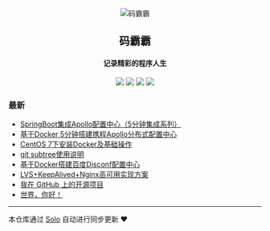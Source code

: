 <p align="center"><img alt="码霸霸" src="https://s2.ax1x.com/2019/10/24/Ka1C4S.th.png"></p><h2 align="center">
码霸霸
</h2>

<h4 align="center">记录精彩的程序人生</h4>
<p align="center"><a title="码霸霸" target="_blank" href="https://github.com/183619962/solo-blog"><img src="https://img.shields.io/github/last-commit/183619962/solo-blog.svg?style=flat-square&color=FF9900"></a>
<a title="GitHub repo size in bytes" target="_blank" href="https://github.com/183619962/solo-blog"><img src="https://img.shields.io/github/repo-size/183619962/solo-blog.svg?style=flat-square"></a>
<a title="Solo Version" target="_blank" href="https://github.com/b3log/solo/releases"><img src="https://img.shields.io/badge/solo-3.6.6-f1e05a.svg?style=flat-square&color=blueviolet"></a>
<a title="Hits" target="_blank" href="https://github.com/b3log/hits"><img src="https://hits.b3log.org/183619962/solo-blog.svg"></a></p>

### 最新

* [SpringBoot集成Apollo配置中心（5分钟集成系列）](https://blog.lupf.cn/articles/2019/11/19/1574169822114.html)
* [基于Docker 5分钟搭建携程Apollo分布式配置中心](https://blog.lupf.cn/articles/2019/11/16/1573908705297.html)
* [CentOS 7下安装Docker及基础操作](https://blog.lupf.cn/articles/2019/11/16/1573896114527.html)
* [git subtree使用说明](https://blog.lupf.cn/articles/2019/11/16/1573890420632.html)
* [基于Docker搭建百度Disconf配置中心](https://blog.lupf.cn/articles/2019/11/10/1573361443261.html)
* [LVS+KeepAlived+Nginx高可用实现方案](https://blog.lupf.cn/articles/2019/10/25/1572009910207.html)
* [我在 GitHub 上的开源项目](https://blog.lupf.cn/my-github-repos)
* [世界，你好！](https://blog.lupf.cn/hello-solo)



---

本仓库通过 [Solo](https://github.com/b3log/solo) 自动进行同步更新 ❤️ 